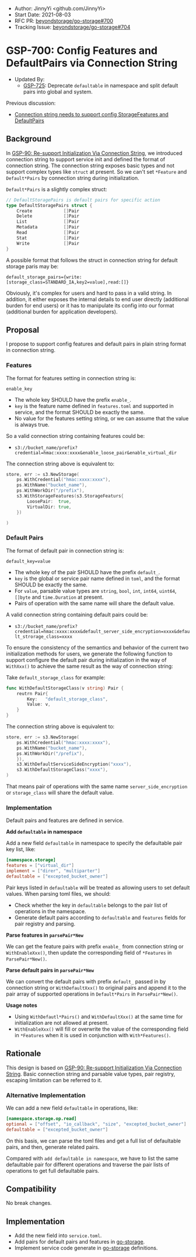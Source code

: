 - Author: JinnyYi <github.com/JinnyYi>
- Start Date: 2021-08-03
- RFC PR: [beyondstorage/go-storage#700](https://github.com/beyondstorage/go-storage/issues/700)
- Tracking Issue: [beyondstorage/go-storage#704](https://github.com/beyondstorage/go-storage/issues/704)

# GSP-700: Config Features and DefaultPairs via Connection String

- Updated By:
  - [GSP-725](./725-add-defaultable-property-for-pair.md): Deprecate `defaultable` in namespace and split default pairs into global and system.

Previous discussion:

- [Connection string needs to support config StorageFeatures and DefaultPairs](https://github.com/beyondstorage/go-storage/issues/680)

## Background

In [GSP-90: Re-support Initialization Via Connection String](./90-re-support-initialization-via-connection-string.md), we introduced connection string to support service init and defined the format of connection string. 
The connection string exposes basic types and not support complex types like `struct` at present. So we can't set `*Feature` and `Default*Pairs` by connection string during initialization.

`Default*Pairs` is a slightly complex struct:

```go
// DefaultStoragePairs is default pairs for specific action
type DefaultStoragePairs struct {
	Create            []Pair
	Delete            []Pair
	List              []Pair
	Metadata          []Pair
	Read              []Pair
	Stat              []Pair
	Write             []Pair
}
```

A possible format that follows the struct in connection string for default storage paris may be:

`default_storage_pairs={write:[storage_class=STANDARD_IA,key2=value],read:[]}`

Obviously, it's complex for users and hard to pass in a valid string. In addition, it either exposes the internal details to end user directly (additional burden for end users) or it has to manipulate its config into our format (additional burden for application developers).

## Proposal

I propose to support config features and default pairs in plain string format in connection string.

### Features

The format for features setting in connection string is:

`enable_key`

- The whole key SHOULD have the prefix `enable_`.
- `key` is the feature name defined in `features.toml` and supported in service, and the format SHOULD be exactly the same.
- No value for the features setting string, or we can assume that the value is always true.

So a valid connection string containing features could be:

- `s3://bucket_name/prefix?credential=hmac:xxxx:xxxx&enable_loose_pair&enable_virtual_dir`

The connection string above is equivalent to:

```go
store, err := s3.NewStorage(
	ps.WithCredential("hmac:xxxx:xxxx"),
	ps.WithName("bucket_name"),
	ps.WithWorkDir("/prefix"),
	s3.WithStorageFeatures(s3.StorageFeaturs{
		LoosePair:  true,
		VirtualDir: true,
    })

)
```

### Default Pairs

The format of default pair in connection string is:

`default_key=value`

- The whole key of the pair SHOULD have the prefix `default_`.
- `key` is the global or service pair name defined in `toml`, and the format SHOULD be exactly the same.
- For `value`, parsable value types are `string`, `bool`, `int`, `int64`, `uint64`, `[]byte` and `time.Duration` at present.
- Pairs of operation with the same name will share the default value.

A valid connection string containing default pairs could be:

- `s3://bucket_name/prefix?credential=hmac:xxxx:xxxx&default_server_side_encryption=xxxx&default_strorage_class=xxxx`

To ensure the consistency of the semantics and behavior of the current two initialization methods for users, we generate the following function to support configure the default pair during initialization in the way of `WithXxx()` to achieve the same result as the way of connection string:

Take `default_storage_class` for example:

```go
func WithDefaultStorageClass(v string) Pair {
	reutrn Pair{
		Key:   "default_storage_class",
		Value: v,
	}
}
```

The connection string above is equivalent to:

```go
store, err := s3.NewStorage(
	ps.WithCredential("hmac:xxxx:xxxx"),
	ps.WithName("bucket_name"),
	ps.WithWorkDir("/prefix"),
    }), 
    s3.WithDefaultServiceSideEncryption("xxxx"),
    s3.WithDefaultStorageClass("xxxx"),
)
```

That means pair of operations with the same name `server_side_encryption` or `storage_class` will share the default value.

### Implementation

Default pairs and features are defined in service.

**Add `defaultable` in namespace**

Add a new field `defaultable` in namespace to specify the defaultable pair key list, like:

```toml
[namespace.storage]
features = ["virtual_dir"]
implement = ["direr", "multiparter"]
defaultable = ["excepted_bucket_owner"]
```

Pair keys listed in `defaultable` will be treated as allowing users to set default values. When parsing toml files, we should:

- Check whether the key in `defaultable` belongs to the pair list of operations in the namespace.
- Generate default pairs according to `defaultable` and `features` fields for pair registry and parsing.

**Parse features in `parsePair*New`**

We can get the feature pairs with prefix `enable_` from connection string or `WithEnableXxx()`, then update the corresponding field of `*Features` in `ParsePair*New()`.

**Parse default pairs in `parsePair*New`**

We can convert the default pairs with prefix `default_` passed in by connection string or `WithDefaultXxx()` to original pairs and append it to the pair array of supported operations in `Default*Pairs` in `ParsePair*New()`.

**Usage notes**

- Using `WithDefautl*Pairs()` and `WithDefaultXxx()` at the same time for initialization are not allowed at present.
- `WithEnableXxx()` will fill or overwrite the value of the corresponding field in `*Features` when it is used in conjunction with `With*Features()`.

## Rationale

This design is based on [GSP-90: Re-support Initialization Via Connection String]. Basic connection string and parsable value types, pair registry, escaping limitation can be referred to it.

### Alternative Implementation

We can add a new field `defaultable` in operations, like:

```toml
[namespace.storage.op.read]
optional = ["offset", "io_callback", "size", "excepted_bucket_owner"]
defaultable = ["excepted_bucket_owner"]
```

On this basis, we can parse the toml files and get a full list of defaultable pairs, and then, generate related pairs.

Compared with `add defaultable in namespace`, we have to list the same defaultable pair for different operations and traverse the pair lists of operations to get full defaultable pairs.

## Compatibility

No break changes.

## Implementation

- Add the new field into `service.toml`.
- Add pairs for default pairs and features in [go-storage].
- Implement service code generate in [go-storage] definitions.

[GSP-90: Re-support Initialization Via Connection String]: ./90-re-support-initialization-via-connection-string.md
[go-storage]: https://github.com/beyondstorage/go-storage
